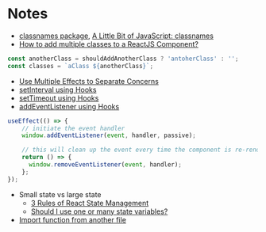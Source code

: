 # Notes

* [classnames package](https://github.com/JedWatson/classnames), [A Little Bit of JavaScript: classnames](https://dev.to/jbranchaud/a-little-bit-of-javascript-classnames-2icp)
* [How to add multiple classes to a ReactJS Component?](https://stackoverflow.com/a/37073268)
```javascript
const anotherClass = shouldAddAnotherClass ? 'antoherClass' : '';
const classes = `aClass ${anotherClass}`;
```
* [Use Multiple Effects to Separate Concerns](https://reactjs.org/docs/hooks-effect.html#tip-use-multiple-effects-to-separate-concerns)
* [setInterval using Hooks](https://overreacted.io/making-setinterval-declarative-with-react-hooks/)
* [setTimeout using Hooks](https://upmostly.com/tutorials/settimeout-in-react-components-using-hooks)
* [addEventListener using Hooks](https://atomizedobjects.com/blog/react/add-event-listener-react-hooks/)
```javascript
useEffect(() => {
    // initiate the event handler
    window.addEventListener(event, handler, passive);

    // this will clean up the event every time the component is re-rendered
    return () => {
      window.removeEventListener(event, handler);
    };
});
```
* Small state vs large state
  * [3 Rules of React State Management](https://dmitripavlutin.com/react-state-management/)
  * [Should I use one or many state variables?](https://reactjs.org/docs/hooks-faq.html#should-i-use-one-or-many-state-variables)
* [Import function from another file](https://stackoverflow.com/questions/48211891/import-functions-from-another-js-file-javascript)
